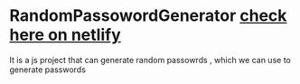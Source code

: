 # RandomPassowordGenerator [check here on netlify](subtle-moonbeam-4de4ae.netlify.app)
It is a js project that can generate random passowrds , which we can use to generate passwords
